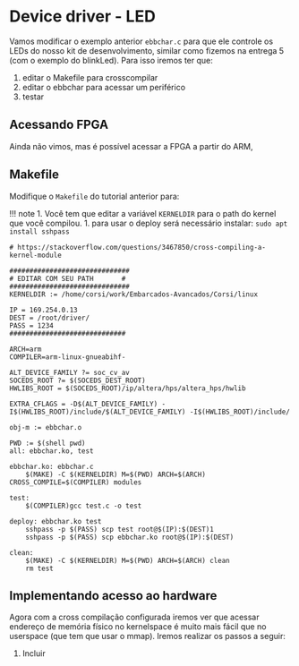 # Device driver - LED

Vamos modificar o exemplo anterior `ebbchar.c` para que ele controle os LEDs do nosso kit de desenvolvimento, similar como fizemos na entrega 5 (com o exemplo do blinkLed). Para isso iremos ter que:

1. editar o Makefile para crosscompilar
1. editar o ebbchar para acessar um periférico
1. testar

## Acessando FPGA

Ainda não vimos, mas é possível acessar a FPGA a partir do ARM,

## Makefile

Modifique o `Makefile` do tutorial anterior para:

!!! note
    1. Você tem que editar a variável `KERNELDIR` para o path do kernel que você compilou.
    1. para usar o deploy será necessário instalar: `sudo apt install sshpass`


```MAKE
# https://stackoverflow.com/questions/3467850/cross-compiling-a-kernel-module

##############################
# EDITAR COM SEU PATH       #
##############################
KERNELDIR := /home/corsi/work/Embarcados-Avancados/Corsi/linux

IP = 169.254.0.13
DEST = /root/driver/
PASS = 1234
#############################

ARCH=arm
COMPILER=arm-linux-gnueabihf-

ALT_DEVICE_FAMILY ?= soc_cv_av
SOCEDS_ROOT ?= $(SOCEDS_DEST_ROOT)
HWLIBS_ROOT = $(SOCEDS_ROOT)/ip/altera/hps/altera_hps/hwlib

EXTRA_CFLAGS = -D$(ALT_DEVICE_FAMILY) -I$(HWLIBS_ROOT)/include/$(ALT_DEVICE_FAMILY) -I$(HWLIBS_ROOT)/include/

obj-m := ebbchar.o

PWD := $(shell pwd)
all: ebbchar.ko, test

ebbchar.ko: ebbchar.c
	$(MAKE) -C $(KERNELDIR) M=$(PWD) ARCH=$(ARCH) CROSS_COMPILE=$(COMPILER) modules

test:
	$(COMPILER)gcc test.c -o test

deploy: ebbchar.ko test
	sshpass -p $(PASS) scp test root@$(IP):$(DEST)1
	sshpass -p $(PASS) scp ebbchar.ko root@$(IP):$(DEST)

clean:
	$(MAKE) -C $(KERNELDIR) M=$(PWD) ARCH=$(ARCH) clean
	rm test
```

## Implementando acesso ao hardware

Agora com a cross compilação configurada iremos ver que acessar endereço de memória físico no kernelspace é muito mais fácil que no userspace (que tem que usar o mmap). Iremos realizar os passos a seguir:

1. Incluir 
